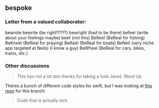 ## bespoke

### Letter from a valued collaborator:

bewrote
bewrite (be right!?!?!?)
bewright (had to be there)
befeel (write about your feelings maybe)
beef (not this)
BeReel (BeReal for fishing)
BeKneel (BeReal for praying)
BeKeel (BeReal for boats)
BeNeil (very niche app targeted at Neils) (I know a guy)
BeWheel (BeReal for cars, bikes, trains, etc.)

### Other discussions

> This has not a lot atm thanks for taking a look Jared.
Word Up

Theres a bunch of different code styles for swift, but I was looking at [this repo](https://github.com/Lickability/swift-best-practices/tree/main) for this branch
> Dude that is actually sick.
